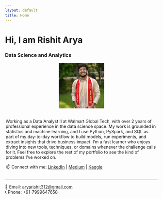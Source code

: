 ```yaml
---
layout: default
title: Home
---
```


# Hi, I am Rishit Arya
### Data Science and Analytics

<div style="display: flex; align-items: center; gap: 20px; justify-content: center; flex-wrap: wrap;">

  <img src="assets/images/linkedin-pic.jpeg" alt="Rishit Arya" style="float:right; width: 150px; height: 150px;">

  <div style="max-width: 500px; text-align: left;">
    <p>
      Working as a Data Analyst II at Walmart Global Tech, with over 2 years of professional experience in the data science space. My work is grounded in statistics and machine learning, and I use Python, PySpark, and SQL as part of my day-to-day workflow to build models, run experiments, and extract insights that drive business impact. I’m a fast learner who enjoys diving into new tools, techniques, or domains whenever the challenge calls for it. Feel free to explore the rest of my portfolio to see the kind of problems I’ve worked on.
    </p>
    <p>
      📫 Connect with me:  
      <a href="https://linkedin.com/in/rishit-arya" target="_blank">LinkedIn</a> |  
      <a href="https://medium.com/@its_Rish" target="_blank">Medium</a> |  
      <a href="https://kaggle.com/rishitarya" target="_blank">Kaggle</a>
    </p>
  </div>

</div>



---

📧 Email: aryarishit312@gmail.com  
📞 Phone: +91-7999647658  
